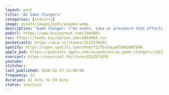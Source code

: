 ```yaml
---
layout: post
title: "AI Game Changers"
categories: [Industry]
image: assets/images/pods/aigame.webp
description: "Game Changer: \"An event, idea or procedure that effects a significant shift in the current way of doing or thinking about something.\" AI is changing the world, and this is your destination to hear from the people who are driving that change."
podurl: https://www.buzzsprout.com/1064803
rss: https://feeds.buzzsprout.com/1064803.rss
pocketcasts: https://pca.st/itunes/1512574291
spotify: https://open.spotify.com/show/7I2fEsGxLa4TdN8zN0T6XN
apple_pod: https://podcasts.apple.com/us/podcast/ai-game-changers/id1512574291
overcast: https://overcast.fm/itunes1512574291
youtube:
stitcher:
last_published: 2020-12-17 11:00:00
frequency: 11
duration: 41 mins to 59 mins
status: inactive
---
```

